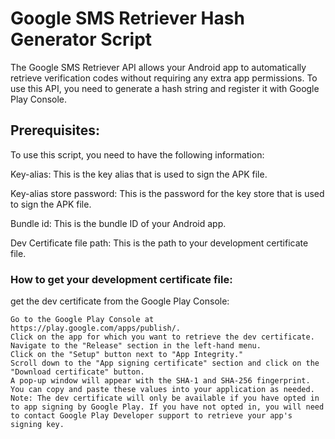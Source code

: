 # Google SMS Retriever Hash Generator Script
The Google SMS Retriever API allows your Android app to automatically retrieve verification codes without requiring any extra app permissions. To use this API, you need to generate a hash string and register it with Google Play Console.

## Prerequisites:
To use this script, you need to have the following information:

Key-alias: This is the key alias that is used to sign the APK file.


Key-alias store password: This is the password for the key store that is used to sign the APK file.


Bundle id: This is the bundle ID of your Android app.


Dev Certificate file path: This is the path to your development certificate file.

### How to get your development certificate file:
get the dev certificate from the Google Play Console:
```
Go to the Google Play Console at https://play.google.com/apps/publish/.
Click on the app for which you want to retrieve the dev certificate.
Navigate to the "Release" section in the left-hand menu.
Click on the "Setup" button next to "App Integrity."
Scroll down to the "App signing certificate" section and click on the "Download certificate" button.
A pop-up window will appear with the SHA-1 and SHA-256 fingerprint. You can copy and paste these values into your application as needed.
Note: The dev certificate will only be available if you have opted in to app signing by Google Play. If you have not opted in, you will need to contact Google Play Developer support to retrieve your app's signing key.
```
